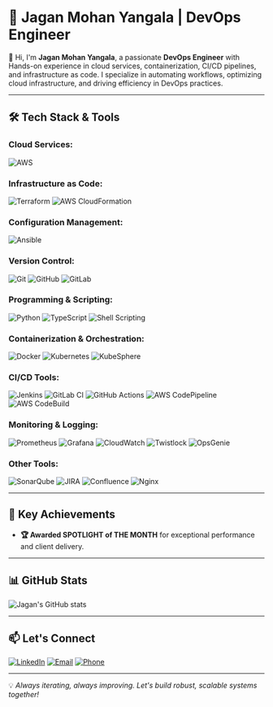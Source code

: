 # 🚀 Jagan Mohan Yangala | DevOps Engineer

👋 Hi, I'm **Jagan Mohan Yangala**, a passionate **DevOps Engineer** with Hands-on experience in cloud services, containerization, CI/CD pipelines, and infrastructure as code. I specialize in automating workflows, optimizing cloud infrastructure, and driving efficiency in DevOps practices.

---

## 🛠️ Tech Stack & Tools

### **Cloud Services:**
![AWS](https://img.shields.io/badge/AWS-232F3E?style=for-the-badge&logo=amazon-aws&logoColor=white)

### **Infrastructure as Code:**
![Terraform](https://img.shields.io/badge/Terraform-7B42BC?style=for-the-badge&logo=terraform&logoColor=white)
![AWS CloudFormation](https://img.shields.io/badge/CloudFormation-FF9900?style=for-the-badge&logo=amazon-aws&logoColor=white)

### **Configuration Management:**
![Ansible](https://img.shields.io/badge/Ansible-EE0000?style=for-the-badge&logo=ansible&logoColor=white)

### **Version Control:**
![Git](https://img.shields.io/badge/Git-F05032?style=for-the-badge&logo=git&logoColor=white)
![GitHub](https://img.shields.io/badge/GitHub-181717?style=for-the-badge&logo=github&logoColor=white)
![GitLab](https://img.shields.io/badge/GitLab-330F63?style=for-the-badge&logo=gitlab&logoColor=white)

### **Programming & Scripting:**
![Python](https://img.shields.io/badge/Python-3776AB?style=for-the-badge&logo=python&logoColor=white)
![TypeScript](https://img.shields.io/badge/TypeScript-3178C6?style=for-the-badge&logo=typescript&logoColor=white)
![Shell Scripting](https://img.shields.io/badge/Shell_Scripting-4EAA25?style=for-the-badge&logo=gnu-bash&logoColor=white)

### **Containerization & Orchestration:**
![Docker](https://img.shields.io/badge/Docker-2496ED?style=for-the-badge&logo=docker&logoColor=white)
![Kubernetes](https://img.shields.io/badge/Kubernetes-326CE5?style=for-the-badge&logo=kubernetes&logoColor=white)
![KubeSphere](https://img.shields.io/badge/KubeSphere-41B883?style=for-the-badge&logo=KubeSphere&logoColor=white)

### **CI/CD Tools:**
![Jenkins](https://img.shields.io/badge/Jenkins-D24939?style=for-the-badge&logo=jenkins&logoColor=white)
![GitLab CI](https://img.shields.io/badge/GitLab_CI-FCA121?style=for-the-badge&logo=gitlab&logoColor=white)
![GitHub Actions](https://img.shields.io/badge/GitHub_Actions-2088FF?style=for-the-badge&logo=github-actions&logoColor=white)
![AWS CodePipeline](https://img.shields.io/badge/CodePipeline-232F3E?style=for-the-badge&logo=amazon-aws&logoColor=white)
![AWS CodeBuild](https://img.shields.io/badge/CodeBuild-FF9900?style=for-the-badge&logo=amazon-aws&logoColor=white)

### **Monitoring & Logging:**
![Prometheus](https://img.shields.io/badge/Prometheus-E6522C?style=for-the-badge&logo=prometheus&logoColor=white)
![Grafana](https://img.shields.io/badge/Grafana-F46800?style=for-the-badge&logo=grafana&logoColor=white)
![CloudWatch](https://img.shields.io/badge/CloudWatch-FF4F8B?style=for-the-badge&logo=amazon-aws&logoColor=white)
![Twistlock](https://img.shields.io/badge/Twistlock-0078D4?style=for-the-badge&logo=docker&logoColor=white)
![OpsGenie](https://img.shields.io/badge/OpsGenie-172B4D?style=for-the-badge&logo=atlassian&logoColor=white)

### **Other Tools:**
![SonarQube](https://img.shields.io/badge/SonarQube-4E9BCD?style=for-the-badge&logo=sonarqube&logoColor=white)
![JIRA](https://img.shields.io/badge/JIRA-0052CC?style=for-the-badge&logo=jira-software&logoColor=white)
![Confluence](https://img.shields.io/badge/Confluence-172B4D?style=for-the-badge&logo=confluence&logoColor=white)
![Nginx](https://img.shields.io/badge/Nginx-269539?style=for-the-badge&logo=nginx&logoColor=white)

---

## 🎯 Key Achievements
- **🏆 Awarded SPOTLIGHT of THE MONTH** for exceptional performance and client delivery.

---

## 📊 GitHub Stats

![Jagan's GitHub stats](https://github-readme-stats.vercel.app/api?username=JaganMohan-Y&show_icons=true&theme=radical)

---

## 📫 Let's Connect

[![LinkedIn](https://img.shields.io/badge/LinkedIn-Connect-blue?style=for-the-badge&logo=linkedin)](https://www.linkedin.com/in/jaganmohan-y)
[![Email](https://img.shields.io/badge/Email-Contact-red?style=for-the-badge&logo=gmail)](mailto:yangalajaganmohan44@gmail.com)
[![Phone](https://img.shields.io/badge/Phone-Call-green?style=for-the-badge&logo=whatsapp)](tel:+919177415791)

---

💡 _Always iterating, always improving. Let's build robust, scalable systems together!_
